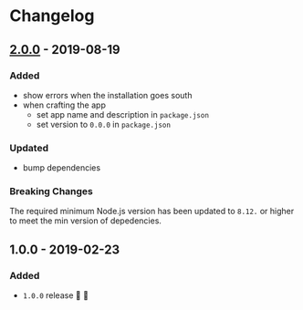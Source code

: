 # Changelog


## [2.0.0](https://github.com/superchargejs/installer/compare/v1.0.0...v2.0.0) - 2019-08-19

### Added
- show errors when the installation goes south
- when crafting the app
  - set app name and description in `package.json`
  - set version to `0.0.0` in `package.json`

### Updated
- bump dependencies


### Breaking Changes
The required minimum Node.js version has been updated to `8.12.` or higher to meet the min version of depedencies.


## 1.0.0 - 2019-02-23

### Added
- `1.0.0` release 🚀 🎉
